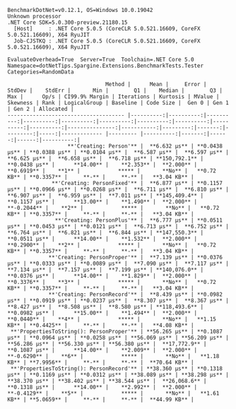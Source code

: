 
    BenchmarkDotNet=v0.12.1, OS=Windows 10.0.19042
    Unknown processor
    .NET Core SDK=5.0.300-preview.21180.15
      [Host]     : .NET Core 5.0.5 (CoreCLR 5.0.521.16609, CoreFX 5.0.521.16609), X64 RyuJIT
      Job-CJSTKQ : .NET Core 5.0.5 (CoreCLR 5.0.521.16609, CoreFX 5.0.521.16609), X64 RyuJIT

    EvaluateOverhead=True  Server=True  Toolchain=.NET Core 5.0  
    Namespace=dotNetTips.Spargine.Extensions.BenchmarkTests.Tester  Categories=RandomData  

                                   Method |      Mean |     Error |    StdDev |    StdErr |       Min |        Q1 |    Median |        Q3 |       Max |      Op/s | CI99.9% Margin | Iterations | Kurtosis | MValue | Skewness | Rank | LogicalGroup | Baseline | Code Size |  Gen 0 | Gen 1 | Gen 2 | Allocated |
    ------------------------------------- |----------:|----------:|----------:|----------:|----------:|----------:|----------:|----------:|----------:|----------:|---------------:|-----------:|---------:|-------:|---------:|-----:|------------- |--------- |----------:|-------:|------:|------:|----------:|
                       **'Creating: Person'** |  **6.632 μs** | **0.0438 μs** | **0.0388 μs** | **0.0104 μs** |  **6.587 μs** |  **6.597 μs** |  **6.625 μs** |  **6.658 μs** |  **6.718 μs** | **150,792.1** |      **0.0438 μs** |      **14.00** |    **2.353** |  **2.000** |   **0.6919** |    **1** |            ***** |       **No** |   **0.72 KB** | **0.3357** |     **-** |     **-** |   **3.04 KB** |
                  **'Creating: PersonFixed'** |  **6.877 μs** | **0.1157 μs** | **0.0966 μs** | **0.0268 μs** |  **6.711 μs** |  **6.810 μs** |  **6.907 μs** |  **6.959 μs** |  **7.011 μs** | **145,409.4** |      **0.1157 μs** |      **13.00** |    **1.490** |  **2.000** |  **-0.2044** |    **2** |            ***** |       **No** |   **0.72 KB** | **0.3357** |     **-** |     **-** |   **3.04 KB** |
                   **'Creating: PersonPlus'** |  **6.777 μs** | **0.0511 μs** | **0.0453 μs** | **0.0121 μs** |  **6.713 μs** |  **6.752 μs** |  **6.764 μs** |  **6.821 μs** |  **6.844 μs** | **147,550.3** |      **0.0511 μs** |      **14.00** |    **1.532** |  **2.000** |   **0.2900** |    **2** |            ***** |       **No** |   **0.72 KB** | **0.3357** |     **-** |     **-** |   **3.04 KB** |
                 **'Creating: PersonProper'** |  **7.139 μs** | **0.0376 μs** | **0.0333 μs** | **0.0089 μs** |  **7.090 μs** |  **7.117 μs** |  **7.134 μs** |  **7.157 μs** |  **7.199 μs** | **140,076.0** |      **0.0376 μs** |      **14.00** |    **1.829** |  **2.000** |   **0.3376** |    **3** |            ***** |       **No** |   **0.72 KB** | **0.3357** |     **-** |     **-** |   **3.04 KB** |
                 **'Creating: PersonRecord'** |  **8.439 μs** | **0.0982 μs** | **0.0919 μs** | **0.0237 μs** |  **8.307 μs** |  **8.367 μs** |  **8.427 μs** |  **8.508 μs** |  **8.580 μs** | **118,493.6** |      **0.0982 μs** |      **15.00** |    **1.494** |  **2.000** |   **0.0440** |    **4** |            ***** |       **No** |   **1.15 KB** | **0.4425** |     **-** |     **-** |   **4.08 KB** |
     **'PropertiesToString(): PersonProper'** | **56.265 μs** | **0.1087 μs** | **0.0964 μs** | **0.0258 μs** | **56.069 μs** | **56.209 μs** | **56.286 μs** | **56.330 μs** | **56.380 μs** |  **17,772.9** |      **0.1087 μs** |      **14.00** |    **2.009** |  **2.000** |  **-0.6290** |    **6** |            ***** |       **No** |   **1.18 KB** | **7.9956** |     **-** |     **-** |  **70.64 KB** |
     **'PropertiesToString(): PersonRecord'** | **38.360 μs** | **0.1318 μs** | **0.1169 μs** | **0.0312 μs** | **38.089 μs** | **38.298 μs** | **38.370 μs** | **38.402 μs** | **38.544 μs** |  **26,068.6** |      **0.1318 μs** |      **14.00** |    **2.992** |  **2.000** |  **-0.4129** |    **5** |            ***** |       **No** |   **1.61 KB** | **5.0659** |     **-** |     **-** |  **44.99 KB** |
